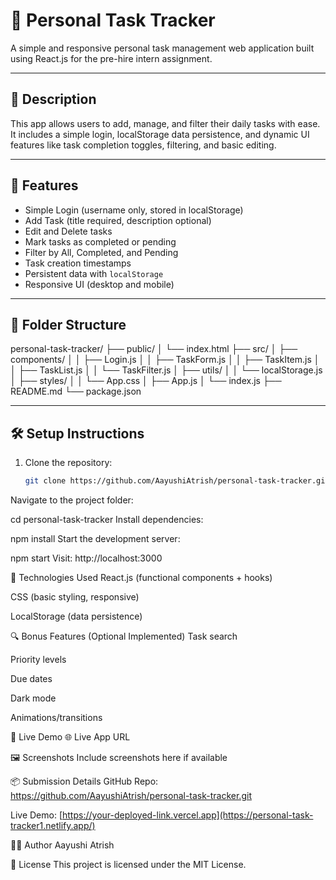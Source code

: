 # 📝 Personal Task Tracker

A simple and responsive personal task management web application built using React.js for the pre-hire intern assignment.

---

## 📖 Description

This app allows users to add, manage, and filter their daily tasks with ease. It includes a simple login, localStorage data persistence, and dynamic UI features like task completion toggles, filtering, and basic editing.

---

## 🚀 Features

- Simple Login (username only, stored in localStorage)
- Add Task (title required, description optional)
- Edit and Delete tasks
- Mark tasks as completed or pending
- Filter by All, Completed, and Pending
- Task creation timestamps
- Persistent data with `localStorage`
- Responsive UI (desktop and mobile)

---

## 📂 Folder Structure

personal-task-tracker/
├── public/
│ └── index.html
├── src/
│ ├── components/
│ │ ├── Login.js
│ │ ├── TaskForm.js
│ │ ├── TaskItem.js
│ │ ├── TaskList.js
│ │ └── TaskFilter.js
│ ├── utils/
│ │ └── localStorage.js
│ ├── styles/
│ │ └── App.css
│ ├── App.js
│ └── index.js
├── README.md
└── package.json


---

## 🛠 Setup Instructions

1. Clone the repository:
   ```bash
   git clone https://github.com/AayushiAtrish/personal-task-tracker.git
Navigate to the project folder:


cd personal-task-tracker
Install dependencies:


npm install
Start the development server:


npm start
Visit: http://localhost:3000

🧰 Technologies Used
React.js (functional components + hooks)

CSS (basic styling, responsive)

LocalStorage (data persistence)

🔍 Bonus Features (Optional Implemented)
 Task search

 Priority levels

 Due dates

 Dark mode

 Animations/transitions

🔗 Live Demo
🌐 Live App URL

🖼 Screenshots
Include screenshots here if available

📦 Submission Details
GitHub Repo: https://github.com/AayushiAtrish/personal-task-tracker.git

Live Demo: [https://your-deployed-link.vercel.app](https://personal-task-tracker1.netlify.app/)

🙋‍♀️ Author
Aayushi Atrish

📄 License
This project is licensed under the MIT License.

